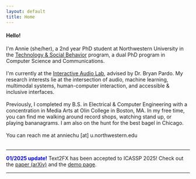 ```yaml
---
layout: default
title: Home
---
```


<section class="intro">
  <div class="container">
    <h4 class="lead">Hello!</h4>
    <p class="lead">
      I'm Annie (she/her), a 2nd year PhD student at Northwestern University in the <a href="https://tsb.northwestern.edu/">Technology & Social Behavior</a> program, a dual PhD
      program in Computer Science and Communications.
      <br>
      <br>
      I'm currently at the <a href="https://interactiveaudiolab.github.io/">Interactive Audio Lab</a>, advised by Dr. Bryan Pardo. My research interests lie at the intersection of audio, machine learning, multimodal systems, human-computer interaction, and accessible & inclusive interfaces.
      <br>
      <br>
      Previously, I completed my B.S. in Electrical & Computer Engineering with a concentration in Media Arts at Olin College in Boston, MA. In my free time, you can find me walking around record shops, watching stand up, or playing bananagrams. I am also on the hunt for the best bagel in Chicago. 
      <br>
      <br>
      You can reach me at anniechu [at] u.northwestern.edu
      <br>
      <br>
      <hr>
      <span style="color: blue;"><strong>01/2025 update!</strong></span> Text2FX has been accepted to ICASSP 2025! Check out the <a href="https://arxiv.org/abs/2409.18847">paper (arXiv)</a> and the <a href="research/text2fx">demo page</a>.
      <hr>
    </p>
    <!-- <h6 class="lead">
      Little Fun Facts
    </h6>
    <ul>
      <li> born and raised in Queens, NYC </li>
      <li> favorite genre is jazz rap </li>
      <li> BIG fan of oranges </li>
    </ul> -->
    
  </div>
</section>